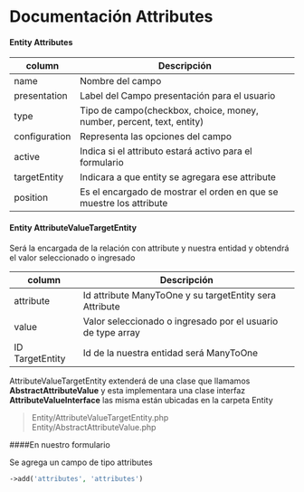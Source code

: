 # Documentación Attributes 

#### Entity Attributes

| column | Descripción |
|--------|--------|
| name   | Nombre del campo    |
|presentation|Label del Campo presentación para el usuario|
|type| Tipo de campo(checkbox, choice, money, number, percent, text, entity)|
|configuration| Representa las opciones del campo|
|active| Indica si el attributo estará activo para el formulario|
|targetEntity| Indicara a que entity se agregara ese attribute|
|position| Es el encargado de mostrar el orden en que se muestre los attribute|

#### Entity AttributeValueTargetEntity
Será la encargada de la relación con attribute y nuestra entidad y obtendrá el valor seleccionado o ingresado

| column | Descripción |
|--------|--------|
|attribute| Id attribute ManyToOne y su targetEntity sera Attribute|
|value|Valor seleccionado o ingresado por el usuario de type array|
|ID TargetEntity| Id de la nuestra entidad será ManyToOne|

AttributeValueTargetEntity extenderá de una clase que llamamos **AbstractAttributeValue** y esta implementara una clase interfaz  **AttributeValueInterface** las misma están ubicadas en la carpeta Entity
> Entity/AttributeValueTargetEntity.php
> Entity/AbstractAttributeValue.php

####En nuestro formulario

Se agrega un campo de tipo attributes

```php
->add('attributes', 'attributes')
```

